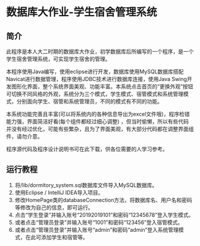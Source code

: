 # 数据库大作业-学生宿舍管理系统

## 简介

此程序是本人大二时期的数据库大作业，初学数据库后所编写的一个程序，是一个学生宿舍管理系统，可实现学生宿舍的管理。

本程序使用Java编写，使用eclipse进行开发，数据库使用MySQL数据库搭配Navicat进行数据管理，程序使用JDBC技术进行数据库连接，使用Java
Swing开发图形化界面，整个系统界面美观、功能丰富。本系统点击首页的“更换外观”按钮可切换不同风格的外观，系统分为三个模式，学生模式、宿管模式和系统管理模式，分别面向学生、宿管和系统管理员，不同的模式有不同的功能。

本系统功能完善且丰富(可以将系统内的各种信息导出为excel文件哦)，程序检错能力强，界面简洁好看(每个组件都经过细心调整)
，但当时偷懒，所以有些代码并没有经过优化，可能有些繁杂，且为了界面美观，有大部分代码都在调整界面组件，请勿介意。

程序源代码及程序设计说明书可在此下载，供各位需要的人学习参考。

## 运行教程

1. 将/lib/dormitory_system.sql数据库文件导入MySQL数据库。
2. 使用Eclipse / IntelliJ IDEA导入项目。
3. 修改HomePage类的databaseConnection方法，将数据库名、用户名和密码等修改为自己的信息，即可运行。
4. 点击“学生登录”并输入账号“20192019101”和密码“12345678”登入学生模式。
5. 或者点击“管理员登录”并输入账号“1001”和密码“123456”登入宿管模式。
6. 或者点击“管理员登录”并输入账号“admin”和密码“admin”登入系统管理模式，在此可添加学生和宿管等。
